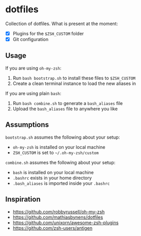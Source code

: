 # dotfiles

Collection of dotfiles. What is present at the moment:

- [x] Plugins for the `$ZSH_CUSTOM` folder
- [x] Git configuration

## Usage

If you are using `oh-my-zsh`:

1. Run `bash bootstrap.sh` to install these files to `$ZSH_CUSTOM`
2. Create a clean terminal instance to load the new aliases in

If you are using plain `bash`:

1. Run `bash combine.sh` to generate a `bash_aliases` file
2. Upload the `bash_aliases` file to anywhere you like

## Assumptions

`bootstrap.sh` assumes the following about your setup:

- `oh-my-zsh` is installed on your local machine
- `ZSH_CUSTOM` is set to `~/.oh-my-zsh/custom`

`combine.sh` assumes the following about your setup:

- `bash` is installed on your local machine
- `.bashrc` exists in your home directory
- `.bash_aliases` is imported inside your `.bashrc`

## Inspiration

- https://github.com/robbyrussell/oh-my-zsh
- https://github.com/mathiasbynens/dotfiles
- https://github.com/unixorn/awesome-zsh-plugins
- https://github.com/zsh-users/antigen
